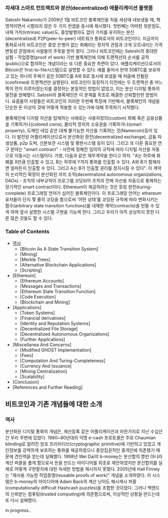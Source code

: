 ### 차세대 스마트 컨트랙트와 분산(decentralized) 애플리케이션 플랫폼

Satoshi Nakamoto가 2009년 1월 비트코인 블록체인을 처음 세상에 내보냈을 때, 혁명적이면서 시험되지 않은 두 가지 컨셉을 동시에 제시했다. 첫번째는 어떠한 뒷받침도, 내재 가치(intrinsic value)도, 중앙발행자도 없이 가치를 유지하는 분산(decentralized) P2P(peer-to-peer) 네트워크 통화로서의 비트코인이다. 지금까지 통화로서의 비트코인은 중앙 은행이 없는 화폐라는 정치적 관점과 크게 오르내리는 가격변동성 관점에서 사람들의 주목을 받아 왔다. 그러나 비트코인에는 Satoshi의 중대한 실험 - 작업증명(proof of work) 기반 블록체인에 의해 트랜잭션의 순서를 공적(public)으로 합의하는 개념이라는 또 다른 중요한 측면이 있다. 애플리케이션으로서의 Bitcoin은 first-to-file시스템으로 설명할 수 있다. 예를 들어서 만약 50BTC를 보유하고 있는 하나의 주체가 같은 50BTC를 A와 B로 동시에 보냈을 때 처음에 컨펌된(confirmed) 트랜잭션만 실행된다. 비트코인이 등장하기 이전에는 두 트랜잭션 중 어느 쪽이 먼저 이루어졌는지를 결정하는 본질적인 방법이 없었고, 이는 분산 디지털 통화의 발전을 방해했다. Satoshi의 블록체인은 이 문제를 최초로 해결한 신뢰할만한 방법이다. 요즘들어 사람들은 비트코인의 이러한 두번째 특징에 기반해서, 블록체인의 개념을 단순한 돈 이상의 것에 어떻게 적용할 수 있는가에 대해 주목하기 시작했다.

블록체인에 디지털 자산을 탑재하는 사례로는 사용자정의(custom) 화폐 혹은 금융상품을 기록하거나(colored coins), 물리적 장치의 소유권을 기록하거나(smart property), 도메인 네임 같은 대체 불가능한 자산을 기록하는 것(Namecoin)등이 있다. 더 발전된 어플리케이션으로서 분산화된 환전(decentralized exchange), 금융 파생상품, p2p 도박, 신분보관 시스템 및 평판시스템 등이 있다. 그리고 또 다른 중요한 연구 분야는 "smart contract" - 사전에 정해진 임의의 규칙에 따라 디지털 자산을 자동으로 이동시는 시스템이다. 가령, 다음과 같은 재무계약을 한다고 하자. "A는 하루에 화폐를 X만큼 인출할 수 있고, B는 하루에 Y까지 통화를 인출할 수 있다. A와 B가 함께라면 얼마든지 인출할 수 있다. 그리고 A는 B가 인출할 권리를 정지시킬 수 있다". 이 계약의 논리적인 확장이 분산화된 자치 조직(decentralized autonomous organizations, DAOs) -  조직의 내부규칙이 프로그램 코딩되어 조직의 전체 자산을 자동으로 통제하는 장기적인 smart contract이다. Ethereum이 제공하려는 것은 튜링 완전(turing-complete) 프로그래밍 언어가 심어진 블록체인이다. 이 프로그래밍 언어는 ethereum 유저들이 단지 몇 줄의 코딩을 함으로써 '어떤 상태'를 코딩된 규칙에 따라 변화시키는 함수(arbitrary state transition functions)를 내재한 계약(contracts)을 만들 수 있게 하여 앞서 설명한 시스템 구현을 가능케 한다. 그리고 우리가 아직 상상하지 못한 다른 많은 것들도 할 수 있다.

### Table of Contents

* [역사](#역사)
    * [Bitcoin As A State Transition System]
    * [Mining]
    * [Merkle Trees]
    * [Alternative Blockchain Applications]
    * [Scripting]
* [Ethereum]
    * [Ethereum Accounts]
    * [Messages and Transactions]
    * [Ethereum State Transition Function]
    * [Code Execution]
    * [Blockchain and Mining]
* [Applications]
    * [Token Systems]
    * [Financial derivatives]
    * [Identity and Reputation Systems]
    * [Decentralized File Storage]
    * [Decentralized Autonomous Organizations]
    * [Further Applications]
* [Miscellanea And Concerns]
    * [Modified GHOST Implementation]
    * [Fees]
    * [Computation And Turing-Completeness]
    * [Currency And Issuance]
    * [Mining Centralization]
    * [Scalability]
* [Conclusion]
* [References and Further Reading]


## 비트코인과 기존 개념들에 대한 소개

### 역사

분산화된 디지털 통화의 개념은, 재산등록 같은 어플리케이션과 마찬가지로 지난 수십년간 우리 주변에 있었다. 1980~90년대의 익명 e-cash 프로토콜은 주로 Chaumian blinding로 알려진 암호 프리미티브(cryptographic primitive)에 기반하고 있었고 개인정보를 강력하게 보호하는 통화를 제공하였으나 중앙집권적인 중개인에 의존했기 때문에 견인력을 얻는데 실패했다. 1998년 Wei Dai의 b-money는 분산합의 뿐만 아니라 계산 퍼즐을 풀게 함으로서 돈을 만드는 아이디어를 최초로 제안하였지만 분산합의를 실제로 어떻게 구현할지에 대한 자세한 방법을 제시하지 못했다. 2005년에 Hall Finney는 "재사용 가능한 작업증명(reusable proofs of work)" 개념을 소개하였다. 이 시스템은 b-money의 아이디어에 Adam Back의 계산 난이도 해시캐시 퍼즐(computationally difficult Hashcash puzzles)을 조합한 것이었다. 그러나 백엔드의 신뢰받는 컴퓨팅(trusted computing)에 의존함으로써, 이상적인 상황을 만드는데 또 다시 실패했다.

in progress..
